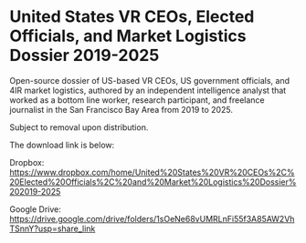 # United States VR CEOs, Elected Officials, and Market Logistics Dossier 2019-2025 

 Open-source dossier of US-based VR CEOs, US government officials, and 4IR market logistics, authored by an independent intelligence analyst that worked as a bottom line worker, research participant, and freelance journalist in the San Francisco Bay Area from 2019 to 2025.

Subject to removal upon distribution.

The download link is below:

Dropbox: https://www.dropbox.com/home/United%20States%20VR%20CEOs%2C%20Elected%20Officials%2C%20and%20Market%20Logistics%20Dossier%202019-2025

Google Drive: https://drive.google.com/drive/folders/1sOeNe68vUMRLnFi55f3A85AW2VhTSnnY?usp=share_link
